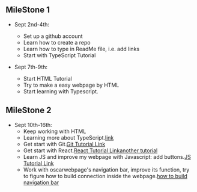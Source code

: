 ## MileStone 1
* Sept 2nd-4th:
   * Set up a github account
   * Learn how to create a repo
   * Learn how to type in ReadMe file, i.e. add links
   * Start with TypeScript Tutorial
 
* Sept 7th-9th:
   * Start HTML Tutorial
   * Try to make a easy webpage by HTML
   * Start learning with Typescript.

## MileStone 2
* Sept 10th-16th:
   * Keep working with HTML
   * Learning more about TypeScript.[link](https://www.typescriptlang.org/docs/handbook/typescript-in-5-minutes.html)
   * Get start with Git.[Git Tutorial Link](https://learngitbranching.js.org/?locale=zh_CN)
   * Get start with React.[React Tutorial Link](https://reactjs.org/tutorial/tutorial.html)[another tutorial](https://www.w3schools.com/REACT/DEFAULT.ASP)
   * Learn JS and improve my webpage with Javascript: add buttons.[JS Tutorial Link](https://www.w3schools.com/js/default.asp)
   * Work with oscarwebpage's navigation bar, improve its function, try to figure how to build connection inside the webpage.[how to build navigation bar](https://www.w3schools.com/css/css_navbar.asp)
